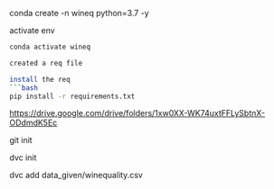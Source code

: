 
conda create -n wineq python=3.7 -y

activate env
```bash
conda activate wineq

created a req file

install the req
```bash
pip install -r requirements.txt
```


https://drive.google.com/drive/folders/1xw0XX-WK74uxtFFLySbtnX-ODdmdK5Ec

git init

dvc init

dvc add data_given/winequality.csv

